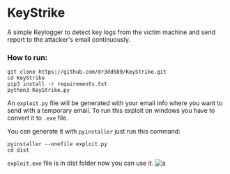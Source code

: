 <h1>KeyStrike</h1>

A simple Keylogger to detect key logs from the victim machine and send report to the attacker's email continuously.

<h3>How to run:</h3>

```
git clone https://github.com/dr3dd589/KeyStrike.git
cd KeyStrike
pip3 install -r requirements.txt
python3 KeyStrike.py
```
An `exploit.py` file will be generated with your email info where you want to send with a temporary email. To run this exploit on windows you have to convert it to `.exe` file.

You can generate it with `pyinstaller` just run this command:

```
pyinstaller --onefile exploit.py
cd dist
```
`exploit.exe` file is in dist folder now you can use it.
![a](https://github.com/dr3dd589/KeyStrike/a.png)
